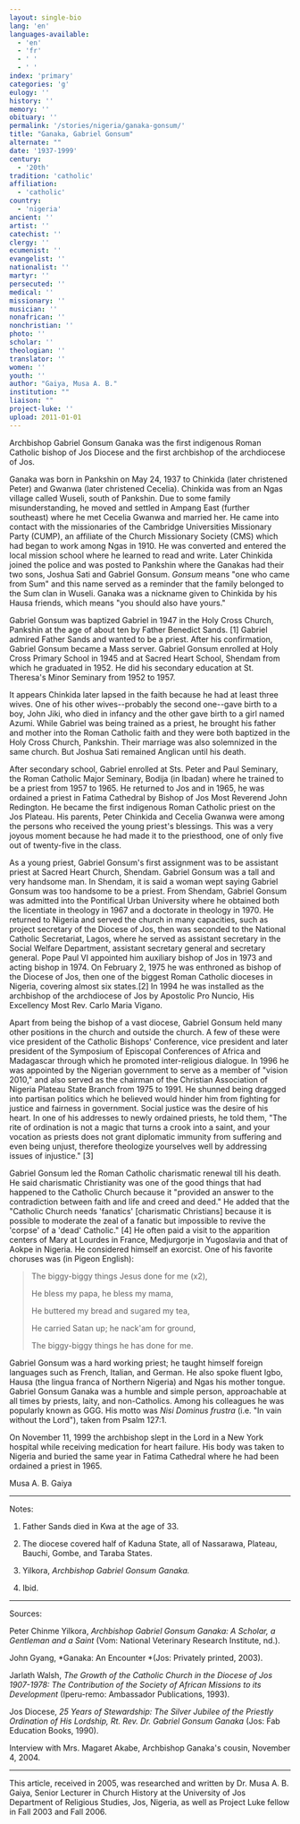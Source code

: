 ```yaml
---
layout: single-bio
lang: 'en'
languages-available:
  - 'en'
  - 'fr'
  - ' '
  - ' '
index: 'primary'
categories: 'g'
eulogy: ''
history: ''
memory: ''
obituary: ''
permalink: '/stories/nigeria/ganaka-gonsum/'
title: "Ganaka, Gabriel Gonsum"
alternate: ""
date: '1937-1999'
century:
  - '20th'
tradition: 'catholic'
affiliation:
  - 'catholic'
country:
  - 'nigeria'
ancient: ''
artist: ''
catechist: ''
clergy: ''
ecumenist: ''
evangelist: ''
nationalist: ''
martyr: ''
persecuted: ''
medical: ''
missionary: ''
musician: ''
nonafrican: ''
nonchristian: ''
photo: ''
scholar: ''
theologian: ''
translator: ''
women: ''
youth: ''
author: "Gaiya, Musa A. B."
institution: ""
liaison: ""
project-luke: ''
upload: 2011-01-01
---
```




Archbishop Gabriel Gonsum Ganaka was the first indigenous Roman Catholic bishop of Jos Diocese and the first archbishop of the archdiocese of Jos.

Ganaka was born in Pankshin on May 24, 1937 to Chinkida (later christened Peter) and Gwanwa (later christened Cecelia). Chinkida was from an Ngas village called Wuseli, south of Pankshin. Due to some family misunderstanding, he moved and settled in Ampang East (further southeast) where he met Cecelia Gwanwa and married her. He came into contact with the missionaries of the Cambridge Universities Missionary Party (CUMP), an affiliate of the Church Missionary Society (CMS) which had began to work among Ngas in 1910. He was converted and entered the local mission school where he learned to read and write. Later Chinkida joined the police and was posted to Pankshin where the Ganakas had their two sons, Joshua Sati and Gabriel Gonsum. *Gonsum* means "one who came from Sum" and this name served as a reminder that the family belonged to the Sum clan in Wuseli. Ganaka was a nickname given to Chinkida by his Hausa friends, which means "you should also have yours."

Gabriel Gonsum was baptized Gabriel in 1947 in the Holy Cross Church, Pankshin at the age of about ten by Father Benedict Sands. [1] Gabriel admired Father Sands and wanted to be a priest. After his confirmation, Gabriel Gonsum became a Mass server.
Gabriel Gonsum enrolled at Holy Cross Primary School in 1945 and at Sacred Heart School, Shendam from which he graduated in 1952. He did his secondary education at St. Theresa's Minor Seminary from 1952 to 1957.

It appears Chinkida later lapsed in the faith because he had at least three wives. One of his other wives--probably the second one--gave birth to a boy, John Jiki, who died in infancy and the other gave birth to a girl named Azumi. While Gabriel was being trained as a priest, he brought his father and mother into the Roman Catholic faith and they were both baptized in the Holy Cross Church, Pankshin. Their marriage was also solemnized in the same church. But Joshua Sati remained Anglican until his death.

After secondary school, Gabriel enrolled at Sts. Peter and Paul Seminary, the Roman Catholic Major Seminary, Bodija (in Ibadan) where he trained to be a priest from 1957 to 1965. He returned to Jos and in 1965, he was ordained a priest in Fatima Cathedral by Bishop of Jos Most Reverend John Redington. He became the first indigenous Roman Catholic priest on the Jos Plateau. His parents, Peter Chinkida and Cecelia Gwanwa were among the persons who received the young priest's blessings. This was a very joyous moment because he had made it to the priesthood, one of only five out of twenty-five in the class.

As a young priest, Gabriel Gonsum's first assignment was to be assistant priest at Sacred Heart Church, Shendam. Gabriel Gonsum was a tall and very handsome man. In Shendam, it is said a woman wept saying Gabriel Gonsum was too handsome to be a priest. From Shendam, Gabriel Gonsum was admitted into the Pontifical Urban University where he obtained both the licentiate in theology in 1967 and a doctorate in theology in 1970. He returned to Nigeria and served the church in many capacities, such as project secretary of the Diocese of Jos, then was seconded to the National Catholic Secretariat, Lagos, where he served as assistant secretary in the Social Welfare Department, assistant secretary general and secretary general. Pope Paul VI appointed him auxiliary bishop of Jos in 1973 and acting bishop in 1974. On February 2, 1975 he was enthroned as bishop of the Diocese of Jos, then one of the biggest Roman Catholic dioceses in Nigeria, covering almost six states.[2] In 1994 he was installed as the archbishop of the archdiocese of Jos by Apostolic Pro Nuncio, His Excellency Most Rev. Carlo Maria Vigano.

Apart from being the bishop of a vast diocese, Gabriel Gonsum held many other positions in the church and outside the church. A few of these were vice president of the Catholic Bishops' Conference, vice president and later president of the Symposium of Episcopal Conferences of Africa and Madagascar through which he promoted inter-religious dialogue. In 1996 he was appointed by the Nigerian government to serve as a member of "vision 2010," and also served as the chairman of the Christian Association of Nigeria Plateau State Branch from 1975 to 1991. He shunned being dragged into partisan politics which he believed would hinder him from fighting for justice and fairness in government. Social justice was the desire of his heart. In one of his addresses to newly ordained priests, he told them, "The rite of ordination is not a magic that turns a crook into a saint, and your vocation as priests does not grant diplomatic immunity from suffering and even being unjust, therefore theologize yourselves well by addressing issues of injustice." [3]

Gabriel Gonsum led the Roman Catholic charismatic renewal till his death. He said charismatic Christianity was one of the good things that had happened to the Catholic Church because it "provided an answer to the contradiction between faith and life and creed and deed." He added that the "Catholic Church needs 'fanatics' [charismatic Christians] because it is possible to moderate the zeal of a fanatic but impossible to revive the 'corpse' of a 'dead' Catholic." [4] He often paid a visit to the apparition centers of Mary at Lourdes in France, Medjurgorje in Yugoslavia and that of Aokpe in Nigeria. He considered himself an exorcist. One of his favorite choruses was (in Pigeon English):

> The biggy-biggy things Jesus done for me (x2),
> 
> He bless my papa, he bless my mama,
> 
> He buttered my bread and sugared my tea,
> 
> He carried Satan up; he nack'am for ground,
> 
> The biggy-biggy things he has done for me.

Gabriel Gonsum was a hard working priest; he taught himself foreign languages such as French, Italian, and German. He also spoke fluent Igbo, Hausa (the lingua franca of Northern Nigeria) and Ngas his mother tongue.
Gabriel Gonsum Ganaka was a humble and simple person, approachable at all times by priests, laity, and non-Catholics. Among his colleagues he was popularly known as GGG. His motto was *Nisi Dominus frustra* (i.e. "In vain without the Lord"), taken from Psalm 127:1.

On November 11, 1999 the archbishop slept in the Lord in a New York hospital while receiving medication for heart failure. His body was taken to Nigeria and buried the same year in Fatima Cathedral where he had been ordained a priest in 1965.

Musa A. B. Gaiya

---

Notes:

1. Father Sands died in Kwa at the age of 33.

2. The diocese covered half of Kaduna State, all of Nassarawa, Plateau, Bauchi, Gombe, and Taraba States.

3. Yilkora, *Archbishop Gabriel Gonsum Ganaka.*

4. Ibid.

---

Sources:

Peter Chinme Yilkora, *Archbishop Gabriel Gonsum Ganaka: A Scholar, a Gentleman and a Saint* (Vom: National Veterinary Research Institute, nd.).

John Gyang, *Ganaka: An Encounter *(Jos: Privately printed, 2003).

Jarlath Walsh, *The Growth of the Catholic Church in the Diocese of Jos 1907-1978: The Contribution of the Society of African Missions to its Development* (Iperu-remo: Ambassador Publications, 1993).

Jos Diocese, *25 Years of Stewardship: The Silver Jubilee of the Priestly Ordination of His Lordship, Rt. Rev. Dr. Gabriel Gonsum Ganaka* (Jos: Fab Education Books, 1990).

Interview with Mrs. Magaret Akabe, Archbishop Ganaka's cousin, November 4, 2004.

---

This article, received in 2005, was researched and written by Dr. Musa A. B. Gaiya, Senior Lecturer in Church History at the University of Jos Department of Religious Studies, Jos, Nigeria, as well as Project Luke fellow in Fall 2003 and Fall 2006.